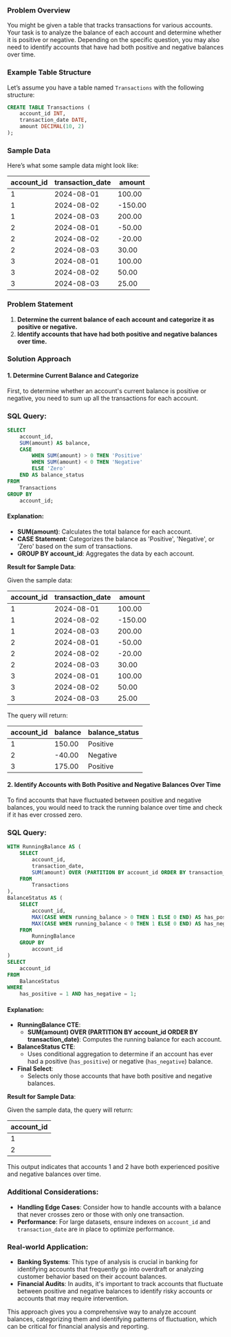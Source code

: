 ### Problem Overview

You might be given a table that tracks transactions for various accounts. Your task is to analyze the balance of each account and determine whether it is positive or negative. Depending on the specific question, you may also need to identify accounts that have had both positive and negative balances over time.

### Example Table Structure

Let’s assume you have a table named `Transactions` with the following structure:

```sql
CREATE TABLE Transactions (
    account_id INT,
    transaction_date DATE,
    amount DECIMAL(10, 2)
);
```

### Sample Data

Here’s what some sample data might look like:

| account_id | transaction_date | amount  |
|------------|------------------|---------|
| 1          | 2024-08-01       | 100.00  |
| 1          | 2024-08-02       | -150.00 |
| 1          | 2024-08-03       | 200.00  |
| 2          | 2024-08-01       | -50.00  |
| 2          | 2024-08-02       | -20.00  |
| 2          | 2024-08-03       | 30.00   |
| 3          | 2024-08-01       | 100.00  |
| 3          | 2024-08-02       | 50.00   |
| 3          | 2024-08-03       | 25.00   |

### Problem Statement

1. **Determine the current balance of each account and categorize it as positive or negative.**
2. **Identify accounts that have had both positive and negative balances over time.**

### Solution Approach

#### 1. **Determine Current Balance and Categorize**

First, to determine whether an account's current balance is positive or negative, you need to sum up all the transactions for each account.

### SQL Query:

```sql
SELECT
    account_id,
    SUM(amount) AS balance,
    CASE 
        WHEN SUM(amount) > 0 THEN 'Positive'
        WHEN SUM(amount) < 0 THEN 'Negative'
        ELSE 'Zero'
    END AS balance_status
FROM
    Transactions
GROUP BY
    account_id;
```

#### Explanation:

- **SUM(amount)**: Calculates the total balance for each account.
- **CASE Statement**: Categorizes the balance as 'Positive', 'Negative', or 'Zero' based on the sum of transactions.
- **GROUP BY account_id**: Aggregates the data by each account.

**Result for Sample Data**:

Given the sample data:

| account_id | transaction_date | amount  |
|------------|------------------|---------|
| 1          | 2024-08-01       | 100.00  |
| 1          | 2024-08-02       | -150.00 |
| 1          | 2024-08-03       | 200.00  |
| 2          | 2024-08-01       | -50.00  |
| 2          | 2024-08-02       | -20.00  |
| 2          | 2024-08-03       | 30.00   |
| 3          | 2024-08-01       | 100.00  |
| 3          | 2024-08-02       | 50.00   |
| 3          | 2024-08-03       | 25.00   |

The query will return:

| account_id | balance | balance_status |
|------------|---------|----------------|
| 1          | 150.00  | Positive       |
| 2          | -40.00  | Negative       |
| 3          | 175.00  | Positive       |

#### 2. **Identify Accounts with Both Positive and Negative Balances Over Time**

To find accounts that have fluctuated between positive and negative balances, you would need to track the running balance over time and check if it has ever crossed zero.

### SQL Query:

```sql
WITH RunningBalance AS (
    SELECT
        account_id,
        transaction_date,
        SUM(amount) OVER (PARTITION BY account_id ORDER BY transaction_date) AS running_balance
    FROM
        Transactions
),
BalanceStatus AS (
    SELECT
        account_id,
        MAX(CASE WHEN running_balance > 0 THEN 1 ELSE 0 END) AS has_positive,
        MAX(CASE WHEN running_balance < 0 THEN 1 ELSE 0 END) AS has_negative
    FROM
        RunningBalance
    GROUP BY
        account_id
)
SELECT
    account_id
FROM
    BalanceStatus
WHERE
    has_positive = 1 AND has_negative = 1;
```

#### Explanation:

- **RunningBalance CTE**:
  - **SUM(amount) OVER (PARTITION BY account_id ORDER BY transaction_date)**: Computes the running balance for each account.
- **BalanceStatus CTE**:
  - Uses conditional aggregation to determine if an account has ever had a positive (`has_positive`) or negative (`has_negative`) balance.
- **Final Select**:
  - Selects only those accounts that have both positive and negative balances.

**Result for Sample Data**:

Given the sample data, the query will return:

| account_id |
|------------|
| 1          |
| 2          |

This output indicates that accounts 1 and 2 have both experienced positive and negative balances over time.

### Additional Considerations:

- **Handling Edge Cases**: Consider how to handle accounts with a balance that never crosses zero or those with only one transaction.
- **Performance**: For large datasets, ensure indexes on `account_id` and `transaction_date` are in place to optimize performance.

### Real-world Application:

- **Banking Systems**: This type of analysis is crucial in banking for identifying accounts that frequently go into overdraft or analyzing customer behavior based on their account balances.
- **Financial Audits**: In audits, it's important to track accounts that fluctuate between positive and negative balances to identify risky accounts or accounts that may require intervention.

This approach gives you a comprehensive way to analyze account balances, categorizing them and identifying patterns of fluctuation, which can be critical for financial analysis and reporting.